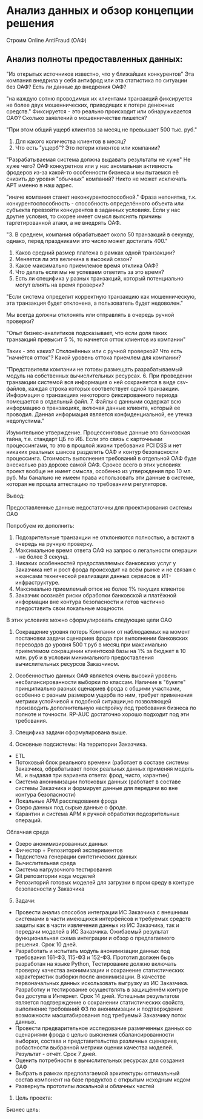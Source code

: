 # Анализ данных и обзор концепции решения

Строим Online AntiFraud (ОАФ)

## Анализ полноты предоставленных данных:


"Из открытых источников известно, что у ближайших конкурентов"
Эта компания внедрила у себя антифрод или эта статистика по ситуации без ОАФ?
Есть ли данные до внедрения ОАФ?

"на каждую сотню проводимых их клиентами транзакций фиксируется не более двух мошеннических, приводящих к потере денежных средств."
Фиксируется - это реально происходит или обнаруживается ОАФ?
Сколько заявлений о мошенничестве пишется?

"При этом общий ущерб клиентов за месяц не превышает 500 тыс. руб."
1. Для какого количества клиентов в месяц? 
2. Что есть "ущерб"? Это потери клиентов или компании?

"Разрабатываемая система должна выдавать результаты не хуже"
Не хуже чего? ОАФ конкуретнов или у нас аномальная активность фродеров из-за какой-то особенности бизнеса и мы пытаемся
её снизить до уровня "обычных" компаний? Никто не может исключать APT именно в наш адрес.

"иначе компания станет неконкурентоспособной." 
Фраза непонятна, т.к. конкурентоспособность - способность определённого объекта или субъекта превзойти конкурентов в заданных условиях. 
Если у нас другие условия, то скорее имеет смысл выяснять причины таргетированной атаки, а не внедрять ОАФ.

"3. В среднем, компания обрабатывает около 50 транзакций в секунду, однако, перед праздниками это число может достигать 400."

1. Каков средний размер платежа в рамках одной транзакции?
2. Меняется ли эта величина в высокий сезон?
3. Какое максимально приемлемое время отклика ОАФ?
4. Что делать если мы не успеваем ответить за это время?
5. Есть ли специфика у разных транзакций, который потенциально могут влиять на время проверки?


"Если система определит корректную транзакцию как мошенническую, эта транзакция будет отклонена, а пользователь будет недоволен."

Мы всегда должны отклонять или отправлять в очередь ручной проверки?

"Опыт бизнес-аналитиков подсказывает, что если доля таких транзакций превысит 5 %, то начнется отток клиентов из компании"

Таких - это каких? Отклонённых или с ручной проверкой?
Что есть "начнётся отток"?
Какой уровень оттока приемлем для компании?

"Представители компании не готовы размещать разрабатываемый модуль на собственных вычислительных ресурсах.
6. При проведении транзакции системой вся информация о ней сохраняется в виде csv-файлов, каждая строка которых соответствует одной
транзакции. Информация о транзакциях некоторого фиксированного периода помещается в отдельный файл.
7. Файлы с данными содержат всю информацию о транзакциях, включая данные клиента, который ее проводил. Данная информация является
конфиденциальной, ее утечка недопустима."

Изумительное утверждение. Процессинговые данные это банковская тайна, т.е. стандарт ЦБ по ИБ. Если это связь с карточными процессингами,
то это в прошлой жизни требования PCI DSS и нет никаких реальных шансов разделить ОАФ и контур безопасности процессинга.
Стоимость выполнения требований в отдельной ОАФ буде внесколько раз дороже самой ОАФ.
Срокее всего в этих условиях проект вообще не имеет смысла, особенно из утверждения про 10 мл. руб.
Мы банально не имеем права использовать эти данные в системе, которая не прошла аттестацию по требованиям регуляторов.


Вывод:

Предоставленные данные недостаточны для проектирования системы ОАФ

Попробуем их дополнить:
1. Подозрительные транзакции не отклоняются полностью, а встают в очередь на ручную проверку.
2. Максимальное время ответа ОАФ на запрос о легальности операции - не более 3 секунд.
3. Никаких особенностей предоставляемых банковских услуг у Заказчика нет и рост фрода происходит на всём
рынке и не связан с нюансами технической реализации данных сервисов в ИТ-инфраструктуре.
5. Максимально приемлемый отток не более 1% текущих клиентов
6. Заказчик осознаёт риски обработки банковской и платёжной информации вне контура безопасности
и готов частично предоставить свои локальные мощности.

В этих условиях можно сформулировать следующие цели ОАФ
1. Сокращение уровня потерь Компании от наблюдаемых на момент постановки задачи сценариев фрода при выполнении банковских переводов
до уровня 500 т.руб в месяц при максимально приемлемом сокращении клиентской базы на 1% за бюджет в 10 млн. руб и в условии минимального предоставления 
вычислительных ресурсов Заказчиком.

2. Особенностью данных ОАФ является очень высокий уровень несбалансированности выборки по классам.
Наличие в "букете" принципиально разных сценариев фрода с общими участками, особенно с разным размером ущерба по ним, требует применения метрики устойчивой к подобной ситуации,но позволяющей производить дополнительную настройку под требования бизнеса по полноте и точности.
RP-AUC достаточно хорошо подходит под эти требования.

3. Специфика задачи сформулирована выше.

4. Основные подсистемы:
На территории Заказчика.
- ETL
- Потоковый блок реального времени (работает в составе системы Заказчика, обрабатывает поток реальных данных применяя модель ML и выдавая три варианта ответа: фрод, чисто, карантин)
- Система анонимизации потоковых данных (работает в составе системы Заказчика и формирует данные для передачи во вне контура безопасности)
- Локальные АРМ расследования фрода
- Озеро данных под сырые данные о фроде.
- Карантин и система АРМ я ручной обработки подозрительных операций.

Облачная среда
- Озеро анонимизированных данных
- Фичестор + Репозиторий экспериментов 
- Подсистема генерации синтетических данных
- Вычислительная среда
- Система нагрузочного тестирования
- Git репозитории кода моделей
- Репозиторий готовых моделей для загрузки в пром среду в контуре безопасности у Заказчика

5. Задачи:
- Провести анализ способов интеграции ИС Заказчика с внешними системами в части имеющихся интерфейсов и требуемых средств защиты
как в части извлечения данных из ИС Заказчика, так и передачи моделей в ИС Заказчика. Ожибаемый результат функциональная схема интеграции и обзор о предлагаемого решения. Срок 10 дней.
- Разработать и испытать модуль анонимизации данных под требования 161-ФЗ, 115-ФЗ и 152-ФЗ. Прототип должен бырь разработан на языке Python, Тестирование должно включать проверку качества анонимизации и сохранение статистических характеристик выборки после анонимизации. В качестве первоначальных данных искользовать выгрузку из ИС Заказчика. Разработку и тестирование осуществлять в защищённём контуре без доступа в Интернет. Срок 14 дней. Успешным результатом является подтверждение о сохранении статистических свойств, выполнение требований ФЗ по анонимизации и подтверждение возможности масштабирования под требуемый Заказчику поток данных.
- Провести предварительное исследование размеченных данных со сценариями фрода с целью выяснения сбалансированности выборки, состава и представительства различных сценариев, робастности выбранной метрики оценки качества моделей. Результат - отчёт. Срок 7 дней.
- Оценить потребности в вычислительных ресурсах для создания ОАФ
- Выбрать в рамках предполагаемой архитектуры оптимальный состав компонент на базе продуктов с открытым исходным кодом
- Развернуть прототипы локальной и облачных частей

1. Цель проекта:

Бизнес цель: 
